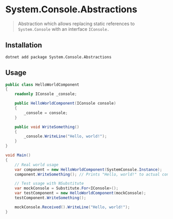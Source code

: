 # System.Console.Abstractions

> Abstraction which allows replacing static references to `System.Console` with an interface `IConsole.`

## Installation

```
dotnet add package System.Console.Abstractions
```

## Usage

```csharp
public class HelloWorldComponent
{
    readonly IConsole _console;

    public HelloWorldComponent(IConsole console)
    {
        _console = console;
    }

    public void WriteSomething()
    {
        _console.WriteLine("Hello, world!");
    }
}

void Main()
{
    // Real world usage
    var component = new HelloWorldComponent(SystemConsole.Instance);
    component.WriteSomething(); // Prints "Hello, world!" to actual console

    // Test usage with NSubstitute
    var mockConsole = Substitute.For<IConsole>();
    var testComponent = new HelloWorldComponent(mockConsole);
    testComponent.WriteSomething();

    mockConsole.Received().WriteLine("Hello, world!");
}
```


